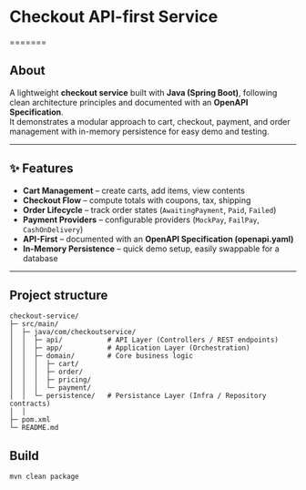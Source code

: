 # Checkout API-first Service
=======

## About
A lightweight **checkout service** built with **Java (Spring Boot)**, following clean architecture principles and documented with an **OpenAPI Specification**.  
It demonstrates a modular approach to cart, checkout, payment, and order management with in-memory persistence for easy demo and testing.

---

## ✨ Features
- **Cart Management** – create carts, add items, view contents
- **Checkout Flow** – compute totals with coupons, tax, shipping
- **Order Lifecycle** – track order states (`AwaitingPayment`, `Paid`, `Failed`)
- **Payment Providers** – configurable providers (`MockPay`, `FailPay`, `CashOnDelivery`)
- **API-First** – documented with an **OpenAPI Specification (openapi.yaml)**
- **In-Memory Persistence** – quick demo setup, easily swappable for a database

---

## Project structure
```
checkout-service/
├─ src/main/
│  ├─ java/com/checkoutservice/
│  │  ├─ api/			# API Layer (Controllers / REST endpoints)
│  │  ├─ app/       	# Application Layer (Orchestration)
│  │  ├─ domain/		# Core business logic
│  │  │  ├─ cart/
│  │  │  ├─ order/
│  │  │  ├─ pricing/
│  │  │  └─ payment/
│  │  └─ persistence/	# Persistance Layer (Infra / Repository contracts)
│  │
├─ pom.xml
└─ README.md
```

## Build
```
mvn clean package
```
